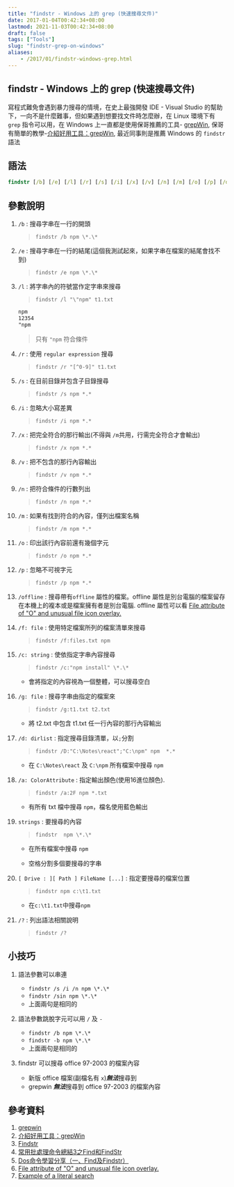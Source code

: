 ```yaml
---
title: "findstr - Windows 上的 grep (快速搜尋文件)"
date: 2017-01-04T00:42:34+08:00
lastmod: 2021-11-03T00:42:34+08:00
draft: false
tags: ["Tools"]
slug: "findstr-grep-on-windows"
aliases:
    - /2017/01/findstr-windows-grep.html
---
```

## findstr - Windows 上的 grep (快速搜尋文件)

寫程式難免會遇到暴力搜尋的情境，在史上最強開發 IDE - Visual Studio 的幫助下，一向不是什麼難事，但如果遇到想要找文件時怎麼辦，在 Linux 環境下有 `grep` 指令可以用，在 Windows 上一直都是使用保哥推薦的工具- [grepWin](http://stefanstools.sourceforge.net/grepWin.html), 保哥有簡單的教學-[介紹好用工具：grepWin](http://blog.miniasp.com/post/2008/01/29/Useful-tool-grepWin.aspx), 最近同事則是推薦 Windows 的 `findstr` 語法

## 語法

```cmd
findstr [/b] [/e] [/l] [/r] [/s] [/i] [/x] [/v] [/n] [/m] [/o] [/p] [/offline] [/g:file] [/f:file] [/c:string] [/d:dirlist] [/a:ColorAttribute] [strings] [[Drive:][Path] FileName [...]]
```

## 參數說明

1. `/b` : 搜尋字串在一行的開頭

    >`findstr /b npm \*.\*`

2. `/e` : 搜尋字串在一行的結尾(這個我測試起來，如果字串在檔案的結尾會找不到)

    >`findstr /e npm \*.\*`

3. `/l` : 將字串內的符號當作定字串來搜尋

    >`findstr /l "\"npm" t1.txt`

    ```txt
    npm
    12354
    "npm 
    ```

    >只有 `"npm` 符合條件

4. `/r`   : 使用 `regular expression` 搜尋

    >`findstr /r "[^0-9]" t1.txt`

5. `/s`   : 在目前目錄并包含子目錄搜尋

    >`findstr /s npm *.*`

6. `/i`   : 忽略大小寫差異

    >`findstr /i npm *.*`

7. `/x`   : 把完全符合的那行輸出(不得與 `/m`共用，行需完全符合才會輸出)

    >`findstr /x npm *.*`

8. `/v`   : 把不包含的那行內容輸出

    >`findstr /v npm *.*`

9. `/n`   : 把符合條件的行數列出

    >`findstr /n npm *.*`

10. `/m`   : 如果有找到符合的內容，僅列出檔案名稱

    >`findstr /m npm *.*`

11. `/o`   : 印出該行內容前還有幾個字元

    >`findstr /o npm *.*`

12. `/p`   : 忽略不可視字元

    >`findstr /p npm *.*`

13. `/offline`   : 搜尋帶有`offline` 屬性的檔案。offline 屬性是別台電腦的檔案留存在本機上的複本或是檔案擁有者是別台電腦. offline 屬性可以看 [File attribute of "O" and unusual file icon overlay.](http://answers.microsoft.com/en-us/windows/forum/windows_xp-files/file-attribute-of-o-and-unusual-file-icon-overlay/4e82a9e3-489a-4309-b595-774a7beebb61)

14. `/f: file`   : 使用特定檔案所列的檔案清單來搜尋

    >`findstr /f:files.txt npm`

15. `/c: string`   : 使依指定字串內容搜尋

    >`findstr /c:"npm install" \*.\*`

    - 會將指定的內容視為一個整體，可以搜尋空白

16. `/g: file`   : 搜尋字串由指定的檔案來

    >`findstr /g:t1.txt t2.txt`

    - 將 t2.txt 中包含 t1.txt 任一行內容的那行內容輸出

17. `/d: dirlist`   : 指定搜尋目錄清單，以`;`分割

    >`findstr /D:"C:\Notes\react";"C:\npm" npm  *.*`

    - 在 `C:\Notes\react` 及 `C:\npm` 所有檔案中搜尋 `npm`

18. `/a: ColorAttribute`   : 指定輸出顏色(使用16進位顏色).

    >`findstr /a:2F npm *.txt`

    - 有所有 txt 檔中搜尋 `npm`，檔名使用藍色輸出

19. `strings`   : 要搜尋的內容

    >`findstr  npm \*.\*`

    - 在所有檔案中搜尋 `npm`

    - 空格分割多個要搜尋的字串

20. `[ Drive : ][ Path ] FileName [...]` : 指定要搜尋的檔案位置

    > `findstr npm c:\t1.txt`
    - 在`c:\t1.txt`中搜尋`npm`

21. `/?`   : 列出語法相關說明

    >`findstr /?`

## 小技巧

1. 語法參數可以串連
    - `findstr /s /i /n npm \*.\*`
    - `findstr /sin npm \*.\*`
    - 上面兩句是相同的

2. 語法參數跳脫字元可以用 `/` 及 `-`
    - `findstr /b npm \*.\*`
    - `findstr -b npm \*.\*`
    - 上面兩句是相同的

3. findstr 可以搜尋 office 97-2003 的檔案內容
    - 新版 office 檔案(副檔名有 `x`)***無法***搜尋到
    - grepwin ***無法***搜尋到 office 97-2003 的檔案內容

## 參考資料

1. [grepwin](http://stefanstools.sourceforge.net/grepWin.html)
2. [介紹好用工具：grepWin](http://blog.miniasp.com/post/2008/01/29/Useful-tool-grepWin.aspx)
3. [Findstr](https://technet.microsoft.com/zh-tw/library/bb490907.aspx)
4. [常用批處理命令總結3之Find和FindStr](http://www.cnblogs.com/doit8791/archive/2012/05/21/2511080.html)
5. [Dos命令學習分享（一、Find及Findstr）](http://tommytanghuaan.blogspot.tw/2012/06/dosfindfindstr.html)
6. [File attribute of "O" and unusual file icon overlay.](http://answers.microsoft.com/en-us/windows/forum/windows_xp-files/file-attribute-of-o-and-unusual-file-icon-overlay/4e82a9e3-489a-4309-b595-774a7beebb61)
7. [Example of a literal search](http://users.encs.concordia.ca/~bcdesai/course/commands/nt/findstr.html)
